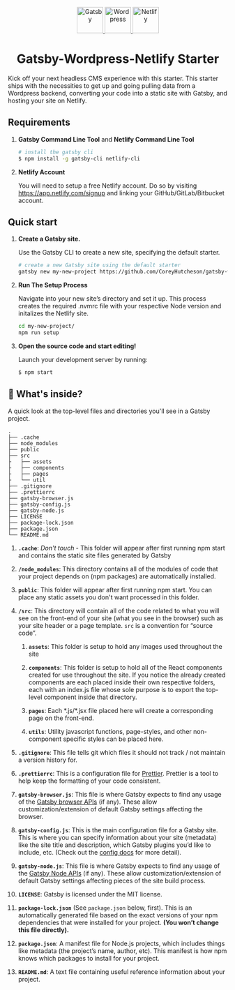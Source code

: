 <p align="center">
  <a href="https://www.gatsbyjs.org">
    <img alt="Gatsby" src="https://www.gatsbyjs.org/monogram.svg" width="60" />
  </a>
  <a href="https://wordpress.org/">
    <img alt="Wordpress" src="https://upload.wikimedia.org/wikipedia/commons/thumb/9/98/WordPress_blue_logo.svg/1200px-WordPress_blue_logo.svg.png" width="60" />
  </a>
  <a href="https://www.netlify.com/">
    <img alt="Netlify" src="https://miro.medium.com/fit/c/240/240/0*BRl-uL7N9LF-1hiD.png" width="60" />
  </a>
</p>

<h1 align="center">
  Gatsby-Wordpress-Netlify Starter
</h1>

Kick off your next headless CMS experience with this starter. This starter ships with the necessities to get up and going pulling data from a Wordpress backend, converting your code into a static site with Gatsby, and hosting your site on Netlify.

## Requirements

1.  **Gatsby Command Line Tool** and **Netlify Command Line Tool**

    ```sh
    # install the gatsby cli
    $ npm install -g gatsby-cli netlify-cli
    ```

2.  **Netlify Account**

    You will need to setup a free Netlify account. Do so by visiting https://app.netlify.com/signup and linking your GitHub/GitLab/Bitbucket account.

## Quick start

1.  **Create a Gatsby site.**

    Use the Gatsby CLI to create a new site, specifying the default starter.

    ```sh
    # create a new Gatsby site using the default starter
    gatsby new my-new-project https://github.com/CoreyHutcheson/gatsby-wordpress-netlify-starter
    ```

2.  **Run The Setup Process**

    Navigate into your new site’s directory and set it up. This process creates the required .nvmrc file with your respective Node version and initalizes the Netlify site.

    ```sh
    cd my-new-project/
    npm run setup
    ```

3.  **Open the source code and start editing!**

    Launch your development server by running:

    ```sh
    $ npm start
    ```

## 🧐 What's inside?

A quick look at the top-level files and directories you'll see in a Gatsby project.

    .
    ├── .cache
    ├── node_modules
    ├── public
    ├── src
    ├   ├── assets
    ├   ├── components
    ├   ├── pages
    ├   └── util
    ├── .gitignore
    ├── .prettierrc
    ├── gatsby-browser.js
    ├── gatsby-config.js
    ├── gatsby-node.js
    ├── LICENSE
    ├── package-lock.json
    ├── package.json
    └── README.md

1.  **`.cache`**: _Don't touch_ - This folder will appear after first running npm start and contains the static site files generated by Gatsby

2.  **`/node_modules`**: This directory contains all of the modules of code that your project depends on (npm packages) are automatically installed.

3.  **`public`**: This folder will appear after first running npm start. You can place any static assets you don't want processed in this folder.

4.  **`/src`**: This directory will contain all of the code related to what you will see on the front-end of your site (what you see in the browser) such as your site header or a page template. `src` is a convention for “source code”.

    1.  **`assets`**: This folder is setup to hold any images used throughout the site

    2.  **`components`**: This folder is setup to hold all of the React components created for use throughout the site. If you notice the already created components are each placed inside their own respective folders, each with an index.js file whose sole purpose is to export the top-level component inside that directory.

    3.  **`pages`**: Each \*.js/\*.jsx file placed here will create a corresponding page on the front-end.

    4.  **`utils`**: Utility javascript functions, page-styles, and other non-component specific styles can be placed here.

5.  **`.gitignore`**: This file tells git which files it should not track / not maintain a version history for.

6.  **`.prettierrc`**: This is a configuration file for [Prettier](https://prettier.io/). Prettier is a tool to help keep the formatting of your code consistent.

7.  **`gatsby-browser.js`**: This file is where Gatsby expects to find any usage of the [Gatsby browser APIs](https://www.gatsbyjs.org/docs/browser-apis/) (if any). These allow customization/extension of default Gatsby settings affecting the browser.

8.  **`gatsby-config.js`**: This is the main configuration file for a Gatsby site. This is where you can specify information about your site (metadata) like the site title and description, which Gatsby plugins you’d like to include, etc. (Check out the [config docs](https://www.gatsbyjs.org/docs/gatsby-config/) for more detail).

9.  **`gatsby-node.js`**: This file is where Gatsby expects to find any usage of the [Gatsby Node APIs](https://www.gatsbyjs.org/docs/node-apis/) (if any). These allow customization/extension of default Gatsby settings affecting pieces of the site build process.

10. **`LICENSE`**: Gatsby is licensed under the MIT license.

11. **`package-lock.json`** (See `package.json` below, first). This is an automatically generated file based on the exact versions of your npm dependencies that were installed for your project. **(You won’t change this file directly).**

12. **`package.json`**: A manifest file for Node.js projects, which includes things like metadata (the project’s name, author, etc). This manifest is how npm knows which packages to install for your project.

13. **`README.md`**: A text file containing useful reference information about your project.
